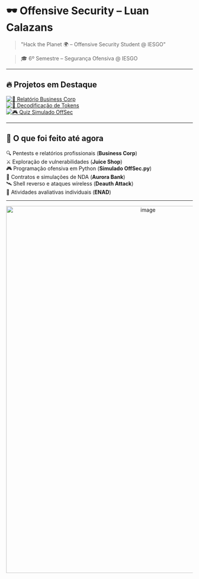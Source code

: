 # 🕶️ Offensive Security – Luan Calazans

> "Hack the Planet 🌍 – Offensive Security Student @ IESGO"

> 🎓 6º Semestre – Segurança Ofensiva @ IESGO  
---

  ## 🔥 Projetos em Destaque


  [![📑 Relatório Business Corp](https://img.shields.io/badge/Relatório-Business%20Corp-critical?style=for-the-badge&logo=github)](https://github.com/Luanqmata/IESGO-Security-6Sem/tree/main/Sprint2_Business_Corp/Relatorio)  
  [![🔐 Decodificação de Tokens](https://img.shields.io/badge/Decodificação-Tokens-blueviolet?style=for-the-badge&logo=python&logoColor=white)](https://github.com/Luanqmata/IESGO-Security-6Sem/blob/main/Sprint4_Juice_Shop/Pt3_Praticas_injection.md)  
  [![🎮 Quiz Simulado OffSec](https://img.shields.io/badge/Quiz-Simulado%20OffSec-success?style=for-the-badge&logo=python&logoColor=white)](https://github.com/Luanqmata/IESGO-Security-6Sem/tree/main/Pentest-Teste%5CRelatorios/Quiz_Simulado)  


---

## 🧾 O que foi feito até agora

<p align="center">

  🔍 Pentests e relatórios profissionais (**Business Corp**)  
  ⚔️ Exploração de vulnerabilidades (**Juice Shop**)  
  🎮 Programação ofensiva em Python (**Simulado OffSec.py**)  
  📜 Contratos e simulações de NDA (**Aurora Bank**)  
  🛰️ Shell reverso e ataques wireless (**Deauth Attack**)  
  📝 Atividades avaliativas individuais (**ENAD**)  

</p>

---

<p align="center">
  <img width="750" height="991" alt="image" src="https://github.com/user-attachments/assets/ccfd6954-be4c-413f-afd6-5509ca1c9f23" />
</p>
